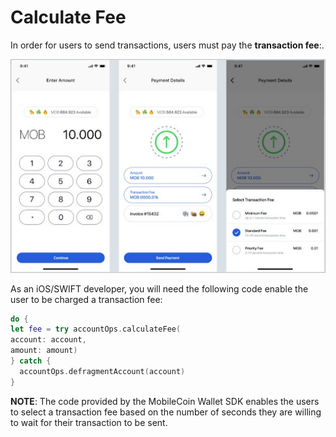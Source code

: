 # Calculate Fee

In order for users to send transactions, users must pay the **transaction fee**:.

![Users must be able to be charged a transaction fee when they send payments from their smartphone.](images/calculate-fee.jpeg)

As an iOS/SWIFT developer, you will need the following code enable the user to be charged a transaction fee:

```SWIFT
do {
let fee = try accountOps.calculateFee(
account: account,
amount: amount)
} catch {
  accountOps.defragmentAccount(account)
}
```

**NOTE**: The code provided by the MobileCoin Wallet SDK enables the users to select a transaction fee based on the number of seconds they are willing to wait for their transaction to be sent.
